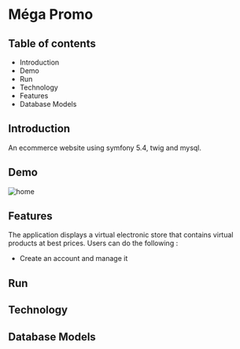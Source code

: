 <h1>Méga Promo</h1>
    <h2>Table of contents</h2>
    <ul>
        <li>Introduction</li>
        <li>Demo</li>
        <li>Run</li>
        <li>Technology</li>
        <li>Features</li>
        <li>Database Models</li>
    </ul>

<h2>Introduction</h2>

An ecommerce website using symfony 5.4, twig and mysql.

<h2>Demo</h2>

![home](https://user-images.githubusercontent.com/91179295/155227456-8707ccee-f49d-41d8-8e35-4b282525015d.png)

<h2>Features</h2>
The application displays a virtual electronic store that contains virtual products at best prices.
Users can do the following :
<ul>
    <li>Create an account and manage it
    </li>
</ul>
<h2>Run</h2>
<h2>Technology</h2>
<h2>Database Models</h2>


